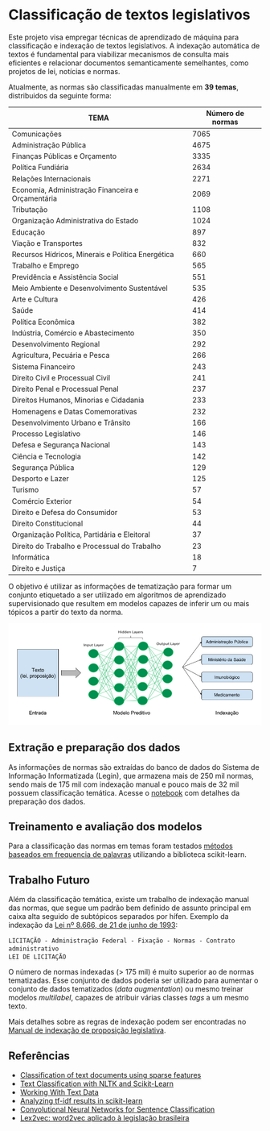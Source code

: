 # Classificação de textos legislativos

Este projeto visa empregar técnicas de aprendizado de máquina para classificação e indexação de textos legislativos. A indexação automática de textos é fundamental para viabilizar mecanismos de consulta mais eficientes e relacionar documentos semanticamente semelhantes, como projetos de lei, notícias e normas.

Atualmente, as normas são classificadas manualmente em **39 temas**, distribuidos da seguinte forma:

| TEMA                                              | Número de normas |
|---------------------------------------------------|------------------|
| Comunicações                                      | 7065             |
| Administração Pública                             | 4675             |
| Finanças Públicas e Orçamento                     | 3335             |
| Política Fundiária                                | 2634             |
| Relações Internacionais                           | 2271             |
| Economia, Administração Financeira e Orçamentária | 2069             |
| Tributação                                        | 1108             |
| Organização Administrativa do Estado              | 1024             |
| Educação                                          | 897              |
| Viação e Transportes                              | 832              |
| Recursos Hídricos, Minerais e Política Energética | 660              |
| Trabalho e Emprego                                | 565              |
| Previdência e Assistência Social                  | 551              |
| Meio Ambiente e Desenvolvimento Sustentável       | 535              |
| Arte e Cultura                                    | 426              |
| Saúde                                             | 414              |
| Política Econômica                                | 382              |
| Indústria, Comércio e Abastecimento               | 350              |
| Desenvolvimento Regional                          | 292              |
| Agricultura, Pecuária e Pesca                     | 266              |
| Sistema Financeiro                                | 243              |
| Direito Civil e Processual Civil                  | 241              |
| Direito Penal e Processual Penal                  | 237              |
| Direitos Humanos, Minorias e Cidadania            | 233              |
| Homenagens e Datas Comemorativas                  | 232              |
| Desenvolvimento Urbano e Trânsito                 | 166              |
| Processo Legislativo                              | 146              |
| Defesa e Segurança Nacional                       | 143              |
| Ciência e Tecnologia                              | 142              |
| Segurança Pública                                 | 129              |
| Desporto e Lazer                                  | 125              |
| Turismo                                           | 57               |
| Comércio Exterior                                 | 54               |
| Direito e Defesa do Consumidor                    | 53               |
| Direito Constitucional                            | 44               |
| Organização Política, Partidária e Eleitoral      | 37               |
| Direito do Trabalho e Processual do Trabalho      | 23               |
| Informática                                       | 18               |
| Direito e Justiça                                 | 7                |


O objetivo é utilizar as informações de tematização para formar um conjunto etiquetado a ser utilizado em algoritmos de aprendizado supervisionado que resultem em modelos capazes de inferir um ou mais tópicos a partir do texto da norma.

![modelo](images/model.png)


## Extração e preparação dos dados
As informações de normas são extraídas do banco de dados do Sistema de Informação Informatizada (Legin), que armazena mais de 250 mil normas, sendo mais de 175 mil com indexação manual e pouco mais de 32 mil possuem classificação temática. Acesse o [notebook](dataset.ipynb) com detalhes da preparação dos dados.


## Treinamento e avaliação dos modelos
Para a classificação das normas em temas foram testados [métodos baseados em frequencia de palavras](classification-bag-of-words.ipynb) utilizando a biblioteca scikit-learn.


## Trabalho Futuro

Além da classificação temática, existe um trabalho de indexação manual das normas, que segue um padrão bem definido de assunto principal em caixa alta seguido de subtópicos separados por hífen. Exemplo da indexação da [Lei nº 8.666, de 21 de junho de 1993](http://www2.camara.leg.br/legin/fed/lei/1993/lei-8666-21-junho-1993-322221-norma-pl.html):

```
LICITAÇÃO - Administração Federal - Fixação - Normas - Contrato administrativo
LEI DE LICITAÇÃO
```

O número de normas indexadas (> 175 mil) é muito superior ao de normas tematizadas. Esse conjunto de dados poderia ser utilizado para aumentar o conjunto de dados tematizados (*data augmentation*) ou mesmo treinar modelos *multilabel*, capazes de atribuir várias classes *tags* a um mesmo texto.

Mais detalhes sobre as regras de indexação podem ser encontradas no [Manual de indexação de proposição legislativa](http://bd.camara.gov.br/bd/handle/bdcamara/29179).

## Referências

* [Classification of text documents using sparse features](http://scikit-learn.org/stable/auto_examples/text/document_classification_20newsgroups.html)
* [Text Classification with NLTK and Scikit-Learn](http://bbengfort.github.io/tutorials/2016/05/19/text-classification-nltk-sckit-learn.html)
* [Working With Text Data](http://scikit-learn.org/stable/tutorial/text_analytics/working_with_text_data.html)
* [Analyzing tf-idf results in scikit-learn](https://buhrmann.github.io/tfidf-analysis.html)
* [Convolutional Neural Networks for Sentence Classification](https://arxiv.org/abs/1408.5882)
* [Lex2vec: word2vec aplicado à legislação brasileira](https://github.com/thefonseca/lex2vec)
